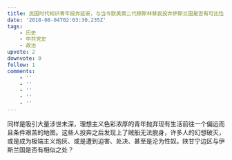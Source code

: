 ```yaml
---
title: 民国时代知识青年投奔延安，与当今欧美第二代穆斯林移民投奔伊斯兰国是否有可比性？
date: '2018-08-04T02:03:30.235Z'
tags:
    - 历史
    - 中共党史
    - 政治
upvote: 2
downvote: 0
follow: 1
comments:
    - ''
    - ''
    - ''
    - ''
    - ''
---
```


同样是吸引大量涉世未深，理想主义色彩浓厚的青年抛弃现有生活前往一个偏远而且条件艰苦的地图。这些人投奔之后发现上了贼船无法脱身，许多人的幻想破灭，或是成为极端主义炮灰、或是遭到迫害、处决、甚至是沦为性奴。陕甘宁边区与伊斯兰国是否有相似之处？
